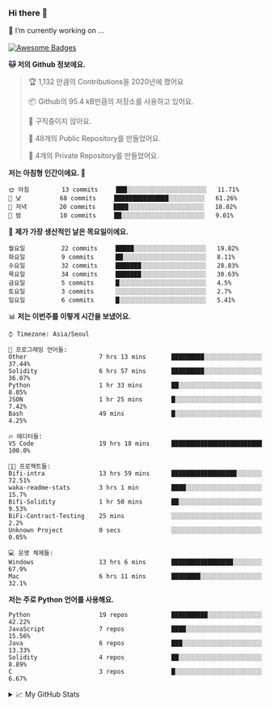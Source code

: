### Hi there 👋 
🔭 I’m currently working on ... </br></br>
[![Awesome Badges](https://img.shields.io/badge/Introduce-EN-green.svg)](https://github.com/tlatkdgus1/tlatkdgus1/blob/main/README.md.en)

<!--START_SECTION:waka-->
**🐱 저의 Github 정보에요.** 

> 🏆 1,132 만큼의 Contributions을 2020년에 했어요
 > 
> 📦 Github의 95.4 kB만큼의 저장소를 사용하고 있어요. 
 > 
> 🚫 구직중이지 않아요.
 > 
> 📜 48개의 Public Repository를 만들었어요. 
 > 
> 🔑 4개의 Private Repository를 만들었어요.  

**저는 아침형 인간이에요. 🐤** 

```text
🌞 아침         13 commits     ███░░░░░░░░░░░░░░░░░░░░░░   11.71% 
🌆 낮　         68 commits     ███████████████░░░░░░░░░░   61.26% 
🌃 저녁         20 commits     ████░░░░░░░░░░░░░░░░░░░░░   18.02% 
🌙 밤　         10 commits     ██░░░░░░░░░░░░░░░░░░░░░░░   9.01%

```
📅 **제가 가장 생산적인 날은 목요일이에요.** 

```text
월요일          22 commits     █████░░░░░░░░░░░░░░░░░░░░   19.82% 
화요일          9 commits      ██░░░░░░░░░░░░░░░░░░░░░░░   8.11% 
수요일          32 commits     ███████░░░░░░░░░░░░░░░░░░   28.83% 
목요일          34 commits     ███████░░░░░░░░░░░░░░░░░░   30.63% 
금요일          5 commits      █░░░░░░░░░░░░░░░░░░░░░░░░   4.5% 
토요일          3 commits      ░░░░░░░░░░░░░░░░░░░░░░░░░   2.7% 
일요일          6 commits      █░░░░░░░░░░░░░░░░░░░░░░░░   5.41%

```


📊 **저는 이번주를 이렇게 시간을 보냈어요.** 

```text
⌚︎ Timezone: Asia/Seoul

💬 프로그래밍 언어들: 
Other                    7 hrs 13 mins       █████████░░░░░░░░░░░░░░░░   37.44% 
Solidity                 6 hrs 57 mins       █████████░░░░░░░░░░░░░░░░   36.07% 
Python                   1 hr 33 mins        ██░░░░░░░░░░░░░░░░░░░░░░░   8.05% 
JSON                     1 hr 25 mins        █░░░░░░░░░░░░░░░░░░░░░░░░   7.42% 
Bash                     49 mins             █░░░░░░░░░░░░░░░░░░░░░░░░   4.25%

🔥 에디터들: 
VS Code                  19 hrs 18 mins      █████████████████████████   100.0%

🐱‍💻 프로젝트들: 
Bifi-intra               13 hrs 59 mins      ██████████████████░░░░░░░   72.51% 
waka-readme-stats        3 hrs 1 min         ████░░░░░░░░░░░░░░░░░░░░░   15.7% 
Bifi-Solidity            1 hr 50 mins        ██░░░░░░░░░░░░░░░░░░░░░░░   9.53% 
BiFi-Contract-Testing    25 mins             ░░░░░░░░░░░░░░░░░░░░░░░░░   2.2% 
Unknown Project          0 secs              ░░░░░░░░░░░░░░░░░░░░░░░░░   0.05%

💻 운영 체제들: 
Windows                  13 hrs 6 mins       █████████████████░░░░░░░░   67.9% 
Mac                      6 hrs 11 mins       ████████░░░░░░░░░░░░░░░░░   32.1%

```

**저는 주로 Python 언어를 사용해요.** 

```text
Python                   19 repos            ██████████░░░░░░░░░░░░░░░   42.22% 
JavaScript               7 repos             ████░░░░░░░░░░░░░░░░░░░░░   15.56% 
Java                     6 repos             ███░░░░░░░░░░░░░░░░░░░░░░   13.33% 
Solidity                 4 repos             ██░░░░░░░░░░░░░░░░░░░░░░░   8.89% 
C                        3 repos             █░░░░░░░░░░░░░░░░░░░░░░░░   6.67%

```



<!--END_SECTION:waka-->

<details>
<summary>📈 My GitHub Stats</summary>
<p align="center"> <img src="https://github-readme-stats.vercel.app/api?username=tlatkdgus1&show_icons=true" alt="tlatkdgus1" />
</details>

